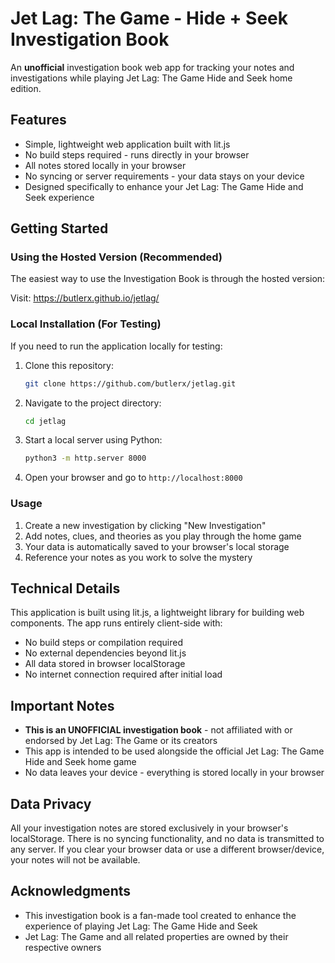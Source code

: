 # Jet Lag: The Game - Hide + Seek Investigation Book

An **unofficial** investigation book web app for tracking your notes and
investigations while playing Jet Lag: The Game Hide and Seek home edition.

## Features

- Simple, lightweight web application built with lit.js
- No build steps required - runs directly in your browser
- All notes stored locally in your browser
- No syncing or server requirements - your data stays on your device
- Designed specifically to enhance your Jet Lag: The Game Hide and Seek
  experience

## Getting Started

### Using the Hosted Version (Recommended)

The easiest way to use the Investigation Book is through the hosted version:

Visit: https://butlerx.github.io/jetlag/

### Local Installation (For Testing)

If you need to run the application locally for testing:

1. Clone this repository:

   ```bash
   git clone https://github.com/butlerx/jetlag.git
   ```

2. Navigate to the project directory:

   ```bash
   cd jetlag
   ```

3. Start a local server using Python:

   ```bash
   python3 -m http.server 8000
   ```

4. Open your browser and go to `http://localhost:8000`

### Usage

1. Create a new investigation by clicking "New Investigation"
2. Add notes, clues, and theories as you play through the home game
3. Your data is automatically saved to your browser's local storage
4. Reference your notes as you work to solve the mystery

## Technical Details

This application is built using lit.js, a lightweight library for building web
components. The app runs entirely client-side with:

- No build steps or compilation required
- No external dependencies beyond lit.js
- All data stored in browser localStorage
- No internet connection required after initial load

## Important Notes

- **This is an UNOFFICIAL investigation book** - not affiliated with or endorsed
  by Jet Lag: The Game or its creators
- This app is intended to be used alongside the official Jet Lag: The Game Hide
  and Seek home game
- No data leaves your device - everything is stored locally in your browser

## Data Privacy

All your investigation notes are stored exclusively in your browser's
localStorage. There is no syncing functionality, and no data is transmitted to
any server. If you clear your browser data or use a different browser/device,
your notes will not be available.

## Acknowledgments

- This investigation book is a fan-made tool created to enhance the experience
  of playing Jet Lag: The Game Hide and Seek
- Jet Lag: The Game and all related properties are owned by their respective
  owners
